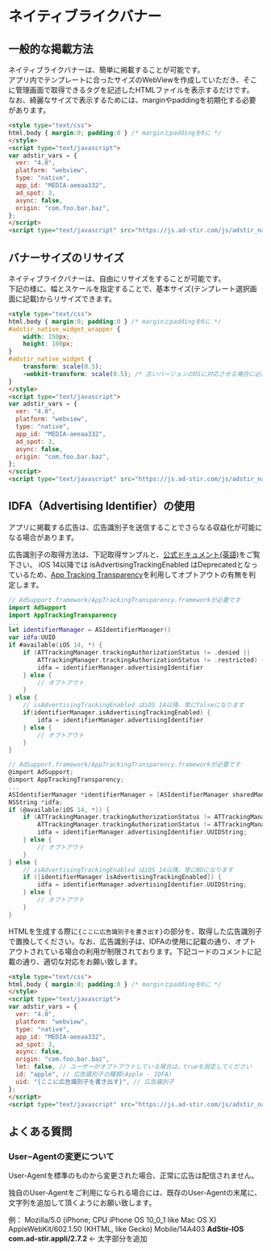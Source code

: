 # ネイティブライクバナー

## 一般的な掲載方法

ネイティブライクバナーは、簡単に掲載することが可能です。  
アプリ内でテンプレートに合ったサイズのWebViewを作成していただき、そこに管理画面で取得できるタグを記述したHTMLファイルを表示するだけです。  
なお、綺麗なサイズで表示するためには、marginやpaddingを初期化する必要があります。

```HTML
<style type="text/css">
html,body { margin:0; padding:0 } /* marginとpaddingを0に */
</style>
<script type="text/javascript">
var adstir_vars = {
  ver: "4.0",
  platform: "webview",
  type: "native",
  app_id: "MEDIA-aeeaa332",
  ad_spot: 3,
  async: false,
  origin: "com.foo.bar.baz",
};
</script>
<script type="text/javascript" src="https://js.ad-stir.com/js/adstir_native.js"></script>
```

## バナーサイズのリサイズ

ネイティブライクバナーは、自由にリサイズをすることが可能です。  
下記の様に、幅とスケールを指定することで、基本サイズ(テンプレート選択画面に記載)からリサイズできます。

```HTML
<style type="text/css">
html,body { margin:0; padding:0 } /* marginとpaddingを0に */
#adstir_native_widget_wrapper {
    width: 150px;
    height: 100px;
}
#adstir_native_widget {
    transform: scale(0.5);
    -webkit-transform: scale(0.5); /* 古いバージョンのOSに対応させる場合に必須 */
}
</style>
<script type="text/javascript">
var adstir_vars = {
  ver: "4.0",
  platform: "webview",
  type: "native",
  app_id: "MEDIA-aeeaa332",
  ad_spot: 3,
  async: false,
  origin: "com.foo.bar.baz",
};
</script>
<script type="text/javascript" src="https://js.ad-stir.com/js/adstir_native.js"></script>
```

## IDFA（Advertising Identifier）の使用

アプリに掲載する広告は、広告識別子を送信することでさらなる収益化が可能になる場合があります。

広告識別子の取得方法は、下記取得サンプルと、[公式ドキュメント(英語)](https://developer.apple.com/library/ios/documentation/AdSupport/Reference/ASIdentifierManager_Ref/)をご覧下さい。
iOS 14以降では isAdvertisingTrackingEnabled はDeprecatedとなっているため、[App Tracking Transparency](https://developer.apple.com/documentation/apptrackingtransparency)を利用してオプトアウトの有無を判定します。


```swift tab=
// AdSupport.framework/AppTrackingTransparency.frameworkが必要です
import AdSupport
import AppTrackingTransparency
...
let identifierManager = ASIdentifierManager()
var idfa:UUID
if #available(iOS 14, *) {
    if (ATTrackingManager.trackingAuthorizationStatus != .denied ||
        ATTrackingManager.trackingAuthorizationStatus != .restricted) {
        idfa = identifierManager.advertisingIdentifier
    } else {
        // オプトアウト
    }
} else {
    // isAdvertisingTrackingEnabled はiOS 14以降、常にfalseになります
    if(identifierManager.isAdvertisingTrackingEnabled) {
        idfa = identifierManager.advertisingIdentifier
    } else {
        // オプトアウト
    }
}
```

```objective-c tab=
// AdSupport.framework/AppTrackingTransparency.frameworkが必要です
@import AdSupport;
@import AppTrackingTransparency;
...
ASIdentifierManager *identifierManager = [ASIdentifierManager sharedManager];
NSString *idfa;
if (@available(iOS 14, *)) {
    if (ATTrackingManager.trackingAuthorizationStatus != ATTrackingManagerAuthorizationStatusDenied &&
        ATTrackingManager.trackingAuthorizationStatus != ATTrackingManagerAuthorizationStatusRestricted) {
        idfa = identifierManager.advertisingIdentifier.UUIDString;
    } else {
        // オプトアウト
    }
} else {
    // isAdvertisingTrackingEnabled はiOS 14以降、常にNOになります
    if ([identifierManager isAdvertisingTrackingEnabled]) {
        idfa = identifierManager.advertisingIdentifier.UUIDString;
    } else {
        // オプトアウト
    }
}
```


HTMLを生成する際に`{ここに広告識別子を書き出す}`の部分を、取得した広告識別子で置換してください。なお、広告識別子は、IDFAの使用に記載の通り、オプトアウトされている場合の利用が制限されております。下記コードのコメントに記載の通り、適切な対応をお願い致します。 

```HTML
<style type="text/css">
html,body { margin:0; padding:0 } /* marginとpaddingを0に */
</style>
<script type="text/javascript">
var adstir_vars = {
  ver: "4.0",
  platform: "webview",
  type: "native",
  app_id: "MEDIA-aeeaa332",
  ad_spot: 3,
  async: false,
  origin: "com.foo.bar.baz",
  lmt: false, // ユーザーがオプトアウトしている場合は、trueを設定してください
  id: "apple", // 広告識別子の種類(Apple - IDFA)
  uid: "{ここに広告識別子を書き出す}", // 広告識別子
};
</script>
<script type="text/javascript" src="https://js.ad-stir.com/js/adstir_native.js"></script>
```


## よくある質問

### User−Agentの変更について

User-Agentを標準のものから変更された場合、正常に広告は配信されません。

独自のUser-Agentをご利用になられる場合には、既存のUser-Agentの末尾に、文字列を追加して頂くようにお願い致します。

例：
Mozilla/5.0 (iPhone; CPU iPhone OS 10_0_1 like Mac OS X) AppleWebKit/602.1.50 (KHTML, like Gecko) Mobile/14A403 **AdStir-IOS com.ad-stir.appli/2.7.2** <- 太字部分を追加
